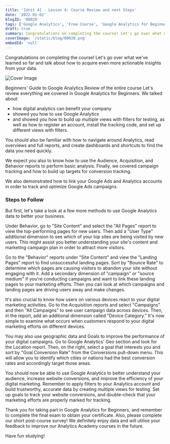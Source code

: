 ```yaml
---
title: '[Unit 4] - Lesson 4: Course Review and next Steps'
date: '2022-01-02'
blogID: '00028'
tags: ['Google Analytics', 'Free Course', 'Google Analytics for Beginners']
draft: true
summary: Congratulations on completing the course! Let's go over what we've learned so far and talk about how to acquire even more actionable insights from your data.
coverImage: '/static/blog/00028.png'
embedId: 'null'
---
```


Congratulations on completing the course! Let's go over what we've learned so far and talk about how to acquire even more actionable insights from your data.

![Cover Image](/static/blog/00028.png)

Beginners' Guide to Google Analytics Review of the entire course
Let's review everything we covered in Google Analytics for Beginners. We talked about:

- how digital analytics can benefit your company
- showed you how to use Google Analytics
- and showed you how to build up multiple views with filters for testing, as well as how to register an account, install the tracking code, and set up different views with filters.

You should also be familiar with how to navigate around Analytics, read overviews and full reports, and create dashboards and shortcuts to find the data you need quickly.

We expect you also to know how to use the Audience, Acquisition, and Behavior reports to perform basic analysis. Finally, we covered campaign tracking and how to build up targets for conversion tracking.

We also demonstrated how to link your Google Ads and Analytics accounts in order to track and optimize Google Ads campaigns.

### Steps to Follow

But first, let's take a look at a few more methods to use Google Analytics data to better your business.

Under Behavior, go to "Site Content" and select the "All Pages" report to view the top-performing pages for new users. Then add a "User Type" additional dimension to see which of your top sites are being visited by new users. This might assist you better understanding your site's content and marketing campaign plan in order to attract more visitors.

Go to the "Behavior" reports under "Site Content" and view the "Landing Pages" report to find unsuccessful landing pages. Sort by "Bounce Rate" to determine which pages are causing visitors to abandon your site without engaging with it. Add a secondary dimension of "campaign" or "source medium" if you're conducting campaigns and want to link these landing pages to your marketing efforts. Then you can look at which campaigns and landing pages are driving users away and make changes.

It's also crucial to know how users on various devices react to your digital marketing activities. Go to the Acquisition reports and select "Campaigns" and then "All Campaigns" to see user campaign data across devices. Then, in the report, add an additional dimension called "Device Category." It's now simple to examine what occurs when customers respond to your digital marketing efforts on different devices.

You may also use geographic data and Goals to improve the performance of your digital campaigns. Go to Google Analytics' Geo section and look for the Location report. Then, on the right, select a goal that interests you and sort by "Goal Conversion Rate" from the Conversions pull-down menu. This will allow you to identify which cities or nations had the best conversion rates and accordingly target those areas.

You should now be able to use Google Analytics to better understand your audience, increase website conversions, and improve the efficiency of your digital marketing. Remember to apply filters to your Analytics account and build trustworthy, accurate data by creating multiple views for testing. Set up goals to track your website conversions, and double-check that your marketing efforts are properly marked for tracking.

Thank you for taking part in Google Analytics for Beginners, and remember to complete the final exam to obtain your certificate. Also, please complete our short post-course survey! We definitely enjoy data and will utilise your feedback to improve our Analytics Academy courses in the future.

Have fun studying!
